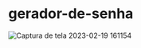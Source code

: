 # gerador-de-senha
![Captura de tela 2023-02-19 161154](https://user-images.githubusercontent.com/109106082/219970120-22d21924-00d4-4c33-bcf1-d7a7cc339c7f.png)
